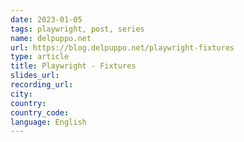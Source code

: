 ```yaml
---
date: 2023-01-05
tags: playwright, post, series
name: delpuppo.net
url: https://blog.delpuppo.net/playwright-fixtures
type: article
title: Playwright - Fixtures
slides_url:
recording_url:
city:
country:
country_code:
language: English
---
```

